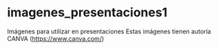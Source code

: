 # imagenes_presentaciones1
Imágenes para utilizar en presentaciones
Estas imágenes  tienen autoría CANVA (https://www.canva.com/)
